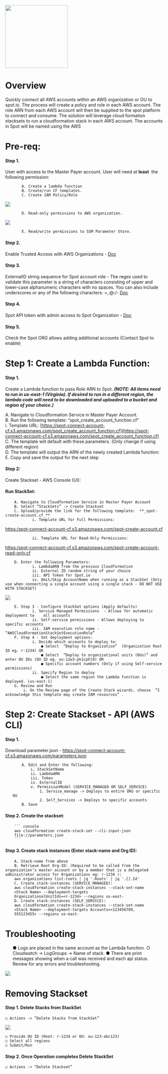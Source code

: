 <img src="./images/logo.png" width="200">

# Overview

Quickly connect all AWS accounts within an AWS organization or OU to spot.io. The process will create
a policy and role in each AWS account. The role ARN from each AWS account will then be supplied to
the spot platform to connect and consume. The solution will leverage cloud formation stacksets to run a
cloudformation stack in each AWS account. The accounts in Spot will be named using the AWS

# Pre-req:

#### Step 1.
User with access to the Master Payer account. User will need at ​ **least** ​ the following permission:
<ol>

	    A. Create a lambda function
	    B. Create/run CF templates.
	    C. Create IAM Policy/Role
</ol>
<img src="./images/1-c.png">

<ol>

	    D. Read-only permissions to AWS organization.
</ol>
<img src="./images/1-d.png">

<ol>

	    E. Read/write permissions to SSM Parameter Store.
</ol>

#### Step 2.
Enable Trusted Access with AWS Organizations - ​[Doc](https://docs.aws.amazon.com/AWSCloudFormation/latest/UserGuide/stacksets-orgs-enable-trusted-access.html)
#### Step 3.
ExternalID string sequence for Spot account role - The regex used to validate this parameter is a string of characters consisting of upper and lower-case alphanumeric characters with no spaces. You can also include underscores or any of the following characters: =,.@:/- ​[Doc](https://aws.amazon.com/blogs/security/how-to-use-external-id-when-granting-access-to-your-aws-resources/)
#### Step 4.
Spot API token with admin access to Spot Organization - ​[Doc](https://help.spot.io/spotinst-api/administration/create-an-api-token)
#### Step 5.
Check the Spot ORG allows adding additional accounts (Contact Spot to enable)

# Step 1: Create a Lambda Function:

#### Step 1.
Create a Lambda function to pass Role ARN to Spot. ​ **_(NOTE: All items need to run in us-east-1 (Virginia). If desired to run in a different region, the lambda code will need to be downloaded and uploaded to a bucket and region of your choice.)_**


A. Navigate to Cloudformation Service in Master Payer Account.<br>
B. Run the following template: “spot_create_account_function.cf”<br>
    i. Template URL: [https://spot-connect-account-cf.s3.amazonaws.com/spot_create_account_function.cf](https://spot-connect-account-cf.s3.amazonaws.com/spot_create_account_function.cf)<br>
C. The template will default with these parameters. (Only change if using different region)<br>
D. The template will output the ARN of the newly created Lambda function:<br>
E. Copy and save the output for the next step<br>

#### Step 2:
Create Stackset - AWS Console (UI):
#### Run StackSet:
   
        A. Navigate to Cloudformation Service in Master Payer Account
        B. Select “StackSets” -> Create Stackset
        C. Upload/provide the link for the following template: ​ **_spot-create-account.cf_**
                i. Template URL for Full Permissions: 
<a href="https:/spot-connect-account-cf.s3.amazonaws.com/spot-create-account.cf">https:/spot-connect-account-cf.s3.amazonaws.com/spot-create-account.cf</a>
                
                ii. Template URL for Read-Only Permissions: 
<a href="https://spot-connect-account-cf.s3.amazonaws.com/spot-create-account-read-only.cf">https:/spot-connect-account-cf.s3.amazonaws.com/spot-create-account-read-only.cf</a>

        D. Enter the following Parameters:
                i. LambdaARN from the previous Cloudformation
                ii. External ID random string of your choice
                iii. API Token for Spot.io
                iv. Omit/Skip AccountName when running as a StackSet (Only use when connecting a single account using a single stack - DO NOT USE WITH STACKSET)
<img src="./images/2-d.png">

        E. Step 3 - Configure StackSet options (Apply defaults)
                i. Service Managed Permissions ​ - Allows for automatic deployment to    all accounts
                ii. Self-service permissions - Allows deploying to specific accounts
                iii. IAM execution role name - “AWSCloudFormationStackSetExecutionRole”
        F. Step 4 - Set deployment options:
                i. Decide which accounts to deploy to:
                    ● Select ​ “Deploy to Organization” ​ (Organization Root ID eg. r-1234) OR
                    ● Select ​ “Deploy to organizational units (OUs)” and enter OU IDs (OU ID eg. ou-12w3-pk1cphl0) OR
                    ● Specific account numbers (Only if using Self-service permissions)
                ii. Specify Region to deploy
                    ● Select the same region the Lambda function is deployed. (us-east-1)
        G. Review and Run
            i. On the Review page of the Create Stack wizards, choose ​ “I acknowledge this template may create IAM resources” ​.


# Step 2: Create Stackset - API (AWS CLI)

#### Step 1. 
Download parameter.json - ​https://spot-connect-account-cf.s3.amazonaws.com/parameters.json
<ol>

        A. Edit and Enter the following:
            i. StackSetName
            ii. LambdaARN
            iii. Token
            iv. ExternalID
            v. PermissionModel (SERVICE_MANAGED OR SELF_SERVICE)
                1. Service_manage -> Deploys to entire ORG or specific OU
                2. Self_Services -> Deploys to specific accounts
        B. Save
</ol>

#### Step 2. Create the stackset:

        ``` console
        aws cloudformation create-stack-set --cli-input-json
        file://parameters.json
        ```
            
#### Step 3. Create stack instances (Enter stack-name and Org ID):
        A. Stack-name from above
        B. Retrieve Root Org-ID: (Required to be called from the organization’s master account or by a member that is a delegated administrator access for Organizations eg: r-1234 ):
        aws organizations list-roots | jq '.Roots' | jq '.[].Id'
        C. Create stack-instances (SERVICE_MANAGED):
        aws cloudformation create-stack-instances --stack-set-name
        <Stack Name> --deployment-targets
        OrganizationalUnitIds=<r-1234> --regions us-east-
        D. Create stack-instances (SELF_SERVICE):
        aws cloudformation create-stack-instances --stack-set-name
        <Stack Name> --deployment-targets Accounts=<123456789,
        555123455> --regions us-east-


# Troubleshooting
<ol>
        ● Logs are placed in the same account as the Lambda function.
            ○ Cloudwatch -> LogGroups -> Name of stack.
        ● There are print messages showing when a call was received and each api status. Review for any errors and troubleshooting.
</ol>
<img src="./images/troubleshooting.png">

# Removing Stackset

#### Step 1. Delete Stacks from StackSet
    ○ Actions -> ​“Delete Stacks from StackSet”
<img src="./images/removing.png">

    ○ Provide OU ID (Root: r-1234 or OU: ou-123-abc123)
    ○ Select all regions
    ○ Submit/Run

#### Step 2. Once Operation completes Delete StackSet
    ○ Actions -> ​“Delete Stackset”
